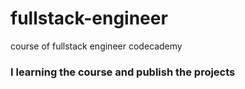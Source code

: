 # fullstack-engineer
course of fullstack engineer codecademy
### I learning the course and publish the projects
